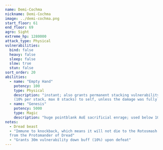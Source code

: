 ```yaml
---
name: Demi-Cochma
nickname: Demi-Cochma
image: ../demi-cochma.png
start_floor: 61
end_floor: 69
agro: Sight
extreme_hp: 1280000
attack_type: Physical
vulnerabilities:
  bind: false
  heavy: false
  sleep: false
  slow: true
  stun: false
sort_order: 20
abilities:
  - name: "Empty Hand"
    potency: 100
    type: Physical
    description: "instant; also grants permanent stacking vulnerability down
    (10% per stack, max 8 stacks) to self, unless the damage was fully blocked"
  - name: "Genesis"
    potency: 5000
    type: Magic
    description: "huge pointblank AoE sacrificial enrage; used below 10% HP"
notes:
  - Dread beast
  - "Immune to knockback, which means it will not die to the Rotosmash ability
  from the Protomander of Dread"
  - "Grants 30m vulnerability down buff (10%) upon defeat"
---
```

